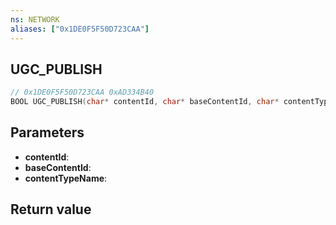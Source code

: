 ```yaml
---
ns: NETWORK
aliases: ["0x1DE0F5F50D723CAA"]
---
```

## UGC_PUBLISH

```c
// 0x1DE0F5F50D723CAA 0xAD334B40
BOOL UGC_PUBLISH(char* contentId, char* baseContentId, char* contentTypeName);
```


## Parameters
* **contentId**: 
* **baseContentId**: 
* **contentTypeName**: 

## Return value
